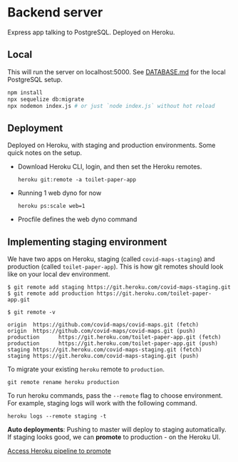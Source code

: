 # Backend server

Express app talking to PostgreSQL. Deployed on Heroku.

## Local

This will run the server on localhost:5000. See [DATABASE.md](DATABASE.md) for the local PostgreSQL setup.

```sh
npm install
npx sequelize db:migrate
npx nodemon index.js # or just `node index.js` without hot reload
```

## Deployment

Deployed on Heroku, with staging and production environments. Some quick notes on the setup.

- Download Heroku CLI, login, and then set the Heroku remotes.

  ```
  heroku git:remote -a toilet-paper-app
  ```

- Running 1 web dyno for now

  ```
  heroku ps:scale web=1
  ```

- Procfile defines the web dyno command

## Implementing staging environment

We have two apps on Heroku, staging (called `covid-maps-staging`) and
production (called `toilet-paper-app`). This is how git remotes should
look like on your local dev environment.

```
$ git remote add staging https://git.heroku.com/covid-maps-staging.git
$ git remote add production https://git.heroku.com/toilet-paper-app.git

$ git remote -v

origin  https://github.com/covid-maps/covid-maps.git (fetch)
origin  https://github.com/covid-maps/covid-maps.git (push)
production      https://git.heroku.com/toilet-paper-app.git (fetch)
production      https://git.heroku.com/toilet-paper-app.git (push)
staging https://git.heroku.com/covid-maps-staging.git (fetch)
staging https://git.heroku.com/covid-maps-staging.git (push)
```

To migrate your existing `heroku` remote to `production`.

```
git remote rename heroku production
```

To run heroku commands, pass the `--remote` flag to choose environment. For
example, staging logs will work with the following command.

```
heroku logs --remote staging -t
```

**Auto deployments**: Pushing to master will deploy to staging automatically.
If staging looks good, we can **promote** to production - on the Heroku UI.

[Access Heroku pipeline to promote](https://dashboard.heroku.com/pipelines/0dd78ad0-f357-4226-b17d-93fc97caba4e)
